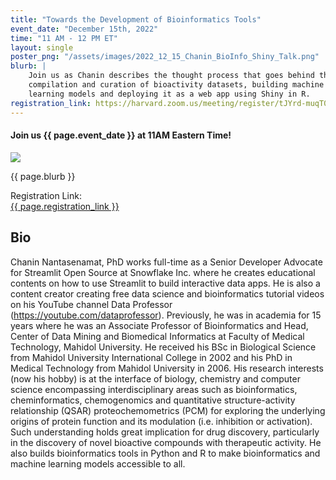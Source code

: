 ```yaml
---
title: "Towards the Development of Bioinformatics Tools"
event_date: "December 15th, 2022"
time: "11 AM - 12 PM ET"
layout: single
poster_png: "/assets/images/2022_12_15_Chanin_BioInfo_Shiny_Talk.png"
blurb: |
    Join us as Chanin describes the thought process that goes behind the
    compilation and curation of bioactivity datasets, building machine
    learning models and deploying it as a web app using Shiny in R.
registration_link: https://harvard.zoom.us/meeting/register/tJYrd-muqT0rGNwxrxKqNwZbo6NPCX3YndfT
---
```


#### Join us {{ page.event_date }} at 11AM Eastern Time!

<a href="{{ page.registration_link }}"><img src="{{ page.poster_png }}"></a>

<p>{{ page.blurb }}</p>

Registration Link: <br>
<a href="{{ page.registration_link }}">
{{ page.registration_link }}
</a>

## Bio 

Chanin Nantasenamat, PhD works full-time as a Senior Developer Advocate for
Streamlit Open Source at Snowflake Inc. where he creates educational contents
on how to use Streamlit to build interactive data apps. He is also a content
creator creating free data science and bioinformatics tutorial videos on his
YouTube channel Data Professor (<https://youtube.com/dataprofessor>).
Previously, he was in academia for 15 years where he was an Associate Professor
of Bioinformatics and Head, Center of Data Mining and Biomedical Informatics at
Faculty of Medical Technology, Mahidol University. He received his BSc in
Biological Science from Mahidol University International College in 2002 and
his PhD in Medical Technology from Mahidol University in 2006. His research
interests (now his hobby) is at the interface of biology, chemistry and
computer science encompassing interdisciplinary areas such as bioinformatics,
cheminformatics, chemogenomics and quantitative structure-activity relationship
(QSAR) proteochemometrics (PCM) for exploring the underlying origins of protein
function and its modulation (i.e. inhibition or activation). Such understanding
holds great implication for drug discovery, particularly in the discovery of
novel bioactive compounds with therapeutic activity. He also builds
bioinformatics tools in Python and R to make bioinformatics and machine
learning models accessible to all.
